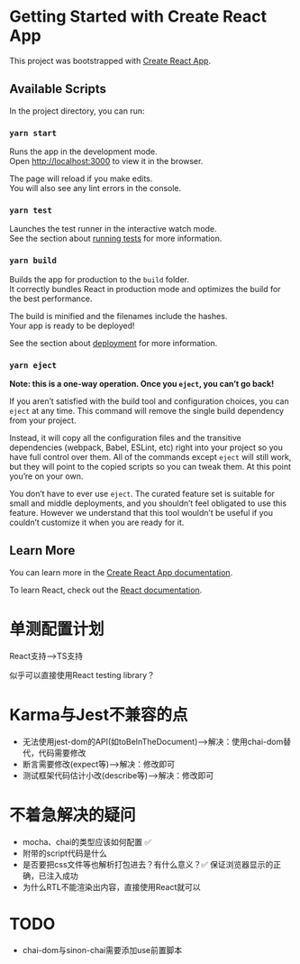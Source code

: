 # Getting Started with Create React App

This project was bootstrapped with [Create React App](https://github.com/facebook/create-react-app).

## Available Scripts

In the project directory, you can run:

### `yarn start`

Runs the app in the development mode.\
Open [http://localhost:3000](http://localhost:3000) to view it in the browser.

The page will reload if you make edits.\
You will also see any lint errors in the console.

### `yarn test`

Launches the test runner in the interactive watch mode.\
See the section about [running tests](https://facebook.github.io/create-react-app/docs/running-tests) for more information.

### `yarn build`

Builds the app for production to the `build` folder.\
It correctly bundles React in production mode and optimizes the build for the best performance.

The build is minified and the filenames include the hashes.\
Your app is ready to be deployed!

See the section about [deployment](https://facebook.github.io/create-react-app/docs/deployment) for more information.

### `yarn eject`

**Note: this is a one-way operation. Once you `eject`, you can’t go back!**

If you aren’t satisfied with the build tool and configuration choices, you can `eject` at any time. This command will remove the single build dependency from your project.

Instead, it will copy all the configuration files and the transitive dependencies (webpack, Babel, ESLint, etc) right into your project so you have full control over them. All of the commands except `eject` will still work, but they will point to the copied scripts so you can tweak them. At this point you’re on your own.

You don’t have to ever use `eject`. The curated feature set is suitable for small and middle deployments, and you shouldn’t feel obligated to use this feature. However we understand that this tool wouldn’t be useful if you couldn’t customize it when you are ready for it.

## Learn More

You can learn more in the [Create React App documentation](https://facebook.github.io/create-react-app/docs/getting-started).

To learn React, check out the [React documentation](https://reactjs.org/).


# 单测配置计划
React支持——>TS支持

似乎可以直接使用React testing library？

# Karma与Jest不兼容的点
* 无法使用jest-dom的API(如toBeInTheDocument)——>解决：使用chai-dom替代，代码需要修改
* 断言需要修改(expect等)——>解决：修改即可
* 测试框架代码估计小改(describe等)——>解决：修改即可


# 不着急解决的疑问
* mocha、chai的类型应该如何配置 ✅
* 附带的script代码是什么
* 是否要把css文件等也解析打包进去？有什么意义？✅ 保证浏览器显示的正确，已注入成功
* 为什么RTL不能渲染出内容，直接使用React就可以

# TODO
* chai-dom与sinon-chai需要添加use前置脚本